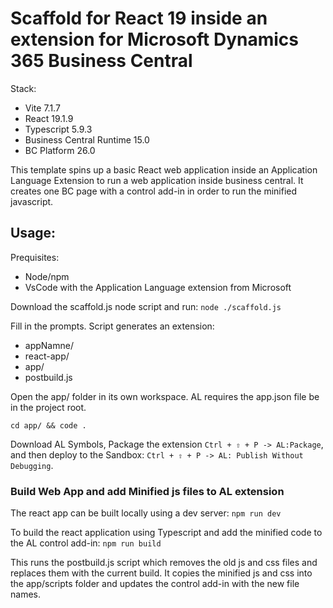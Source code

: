 # Scaffold for React 19 inside an extension for Microsoft Dynamics 365 Business Central

Stack:
- Vite 7.1.7
- React 19.1.9
- Typescript 5.9.3
- Business Central Runtime 15.0
- BC Platform 26.0

This template spins up a basic React web application inside an Application Language Extension to run a web application inside business central. It creates one BC page with a control add-in in order to run the minified javascript. 

## Usage:

Prequisites:
 - Node/npm
 - VsCode with the Application Language extension from Microsoft

Download the scaffold.js node script and run:
```node ./scaffold.js```

Fill in the prompts. Script generates an extension:

- appNamne/
- react-app/
- app/
- postbuild.js

Open the app/ folder in its own workspace. AL requires the app.json file be in the project root.

```cd app/ && code .```

Download AL Symbols, Package the extension `Ctrl + ⇧ + P -> AL:Package`, and then deploy to the Sandbox: `Ctrl + ⇧ + P -> AL: Publish Without Debugging`. 

### Build Web App and add Minified js files to AL extension

The react app can be built locally using a dev server:
```npm run dev```

To build the react application using Typescript and add the minified code to the AL control add-in:
```npm run build```

This runs the postbuild.js script which removes the old js and css files and replaces them with the current build. It copies the minified js and css into the app/scripts folder and updates the control add-in with the new file names. 